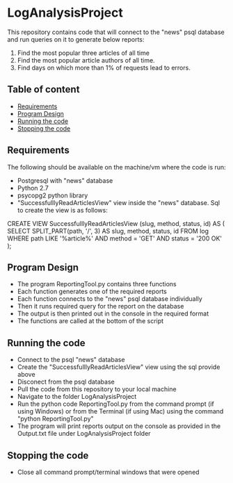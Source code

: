 # LogAnalysisProject

This repository contains code that will connect to the "news" psql database and run queries on it to generate below reports:
1. Find the most popular three articles of all time
2. Find the most popular article authors of all time.
3. Find days on which more than 1% of requests lead to errors.

## Table of content
- [Requirements](#requirements)
- [Program Design](#program-design)
- [Running the code](#running-the-code)
- [Stopping the code](#stopping-the-code)

## Requirements
The following should be available on the machine/vm where the code is run:
- Postgresql with "news" database
- Python 2.7
- psycopg2 python library
- "SuccessfulllyReadArticlesView" view inside the "news" database. Sql to create the view is as follows:

CREATE VIEW SuccessfulllyReadArticlesView
(slug, method, status, id)
 AS
(
    SELECT
        SPLIT_PART(path, '/', 3) AS slug,
        method,
        status,
        id
    FROM log
    WHERE
    path LIKE '%article%' AND
    method = 'GET' AND
    status = '200 OK'
);

## Program Design
- The program ReportingTool.py contains three functions
- Each function generates one of the required reports
- Each function connects to the "news" psql database individually
- Then it runs required query for the report on the database
- The output is then printed out in the console in the required format
- The functions are called at the bottom of the script

## Running the code
- Connect to the psql "news" database
- Create the "SuccessfulllyReadArticlesView" view using the sql provide above
- Disconect from the psql database
- Pull the code from this repository to your local machine
- Navigate to the folder LogAnalysisProject
- Run the python code ReportingTool.py from the command prompt (if using Windows) or from the Terminal (if using Mac) using the command "python ReportingTool.py"
- The program will print reports output on the console as provided in the Output.txt file under LogAnalysisProject folder

## Stopping the code
- Close all command prompt/terminal windows that were opened